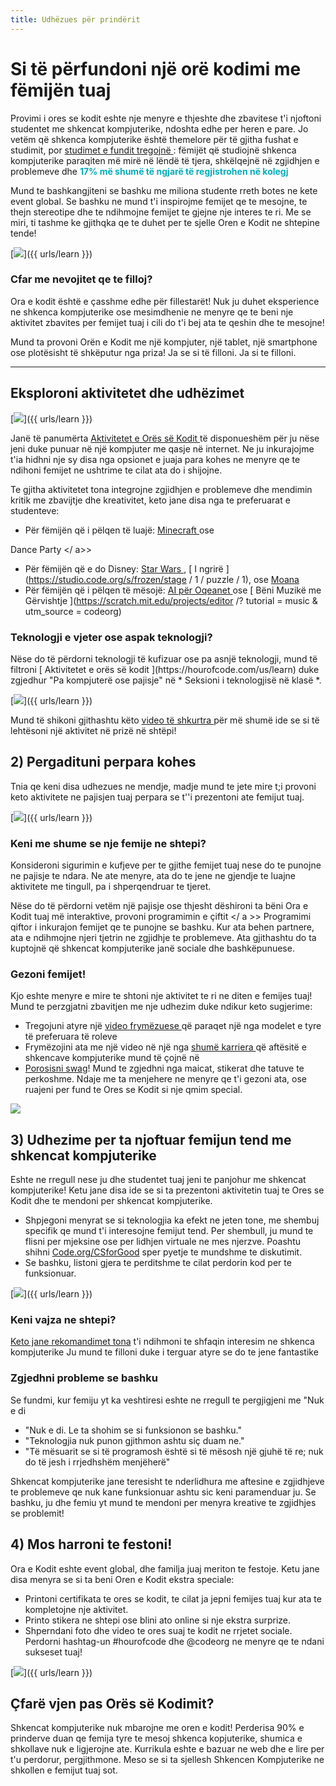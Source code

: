 ```yaml
---
title: Udhëzues për prindërit
---
```


# Si të përfundoni një orë kodimi me fëmijën tuaj
Provimi i ores se kodit eshte nje menyre e thjeshte dhe zbavitese t'i njoftoni studentet me shkencat kompjuterike, ndoshta edhe per heren e pare.  Jo vetëm që shkenca kompjuterike është themelore për të gjitha fushat e studimit, por [ studimet e fundit tregojnë ](https://medium.com/@codeorg/cs-helps-students-outperform-in-school-college-and-workplace-66dd64a69536): fëmijët që studiojnë shkenca kompjuterike paraqiten më mirë në lëndë të tjera, shkëlqejnë në zgjidhjen e problemeve dhe <font color = "00adbc"> <b> 17% më shumë të ngjarë të regjistrohen në kolegj </b> </font>

Mund te bashkangjiteni se bashku me miliona studente rreth botes ne kete event global. Se bashku ne mund t'i inspirojme femijet qe te mesojne, te thejn stereotipe dhe te ndihmojne femijet te gjejne nje interes te ri. Me se miri, ti tashme ke gjithqka qe te duhet per te sjelle Oren e Kodit ne shtepine tende!

[<img src="/images/fit-600/Marketing/mother-helping-her-daughter-use-a-laptop-4260325.jpg" />]({{ urls/learn }})

<h3>Cfar me nevojitet qe te filloj?</h3>
Ora e kodit është e çasshme edhe për fillestarët! Nuk ju duhet eksperience ne shkenca kompjuterike ose mesimdhenie ne menyre qe te beni nje aktivitet zbavites per femijet tuaj i cili do t'i bej ata te qeshin dhe te mesojne!

Mund ta provoni Orën e Kodit me një kompjuter, një tablet, një smartphone ose plotësisht të shkëputur nga priza! Ja se si të filloni. Ja si te filloni.

***

## Eksploroni aktivitetet dhe udhëzimet

[<img src="/images/fit-600/tutorials.png" />]({{ urls/learn }})

Janë të panumërta [ Aktivitetet e Orës së Kodit ](https://hourofcode.com/us/learn) të disponueshëm për ju nëse jeni duke punuar në një kompjuter me qasje në internet. Ne ju inkurajojme t'ia hidhni nje sy disa nga opsionet e juaja para kohes ne menyre qe te ndihoni femijet ne ushtrime te cilat ata do i shijojne.

Te gjitha aktivitetet tona integrojne zgjidhjen e problemeve dhe mendimin kritik me zbavijtje dhe kreativitet, keto jane disa nga te preferuarat e studenteve:

- Për fëmijën që i pëlqen të luajë: [ Minecraft ](https://code.org/minecraft) ose

 Dance Party </ a>></li> 
  
  - Për fëmijën që e do Disney: [ Star Wars ](https://code.org/starwars), [ I ngrirë ](https://studio.code.org/s/frozen/stage / 1 / puzzle / 1), ose [ Moana ](https://partners.disney.com/hour-of-code?cds&cmp=vanity%7Cnatural%7Cus%7Cmoanahoc%7C)
- Për fëmijën që i pëlqen të mësojë: [ AI për Oqeanet ](https://code.org/oceans) ose [ Bëni Muzikë me Gërvishtje ](https://scratch.mit.edu/projects/editor /? tutorial = music & utm_source = codeorg)</ul> 

<h3>Teknologji e vjeter ose aspak teknologji?</h3>
Nëse do të përdorni teknologji të kufizuar ose pa asnjë teknologji, mund të filtroni [ Aktivitetet e orës së kodit ](https://hourofcode.com/us/learn) duke zgjedhur "Pa kompjuterë ose pajisje" në * Seksioni i teknologjisë në klasë *.

[<img src="/images/fit-500/Marketing/filtering-activities-hoc.jpg" />]({{ urls/learn }})

Mund të shikoni gjithashtu këto [ video të shkurtra ](https://www.youtube.com/playlist?list=PLzdnOPI1iJNcpfa4LtbaIl35gqir_5XUu) për më shumë ide se si të lehtësoni një aktivitet në prizë në shtëpi!



## 2) Pergadituni perpara kohes 

Tnia qe keni disa udhezues ne mendje, madje mund te jete mire t;i provoni keto aktivitete ne pajisjen tuaj perpara se t''i prezentoni ate femijut tuaj. 

[<img src="/images/fit-600/Marketing/father-and-children-looking-at-a-laptop-4260749.jpg" />]({{ urls/learn }})

<h3>Keni me shume se nje femije ne shtepi?</h3>
Konsideroni sigurimin e kufjeve per te gjithe femijet tuaj nese do te punojne ne pajisje te ndara. Ne ate menyre, ata do te jene ne gjendje te luajne aktivitete me tingull, pa i shperqendruar te tjeret. 

Nëse do të përdorni vetëm një pajisje ose thjesht dëshironi ta bëni Ora e Kodit tuaj më interaktive, provoni  programimin e çiftit </ a >> Programimi qiftor i inkurajon femijet qe te punojne se bashku. Kur ata behen partnere, ata e ndihmojne njeri tjetrin ne zgjidhje te problemeve. Ata gjithashtu do ta kuptojnë që shkencat kompjuterike janë sociale dhe bashkëpunuese.</p> 

<h3>Gezoni femijet! </h3>
Kjo eshte menyre e mire te shtoni nje aktivitet te ri ne diten e femijes tuaj! Mund te perzgjatni zbavitjen me nje udhezim duke ndikur keto sugjerime: 

- Tregojuni atyre një [ video frymëzuese ](https://www.youtube.com/playlist?list=PLzdnOPI1iJNcadqJAZnbDYShie4gLZQQJ) që paraqet një nga modelet e tyre të preferuara të roleve
- Frymëzojini ata me një video në një nga [ shumë karriera ](https://www.youtube.com/playlist?list=PLzdnOPI1iJNfpD8i4Sx7U0y2MccnrNZuP) që aftësitë e shkencave kompjuterike mund të çojnë në
- <a href="https://store.code.org/">Porosisni swag</a>!   Mund te zgjedhni nga maicat, stikerat dhe tatuve te perkoshme. Ndaje me ta menjehere ne menyre qe t'i gezoni ata, ose ruajeni per fund te Ores se Kodit si nje qmim special. 

<a href="https://store.code.org/" target="_blank"><img src="/images/fit-500/Marketing/hourofcodestore.jpg"></a>

## 3) Udhezime per ta njoftuar femijun tend me shkencat kompjuterike

Eshte ne rregull nese ju dhe studentet tuaj jeni te panjohur me shkencat kompjuterike! Ketu jane disa ide se si ta prezentoni aktivitetin tuaj te Ores se Kodit dhe te mendoni per shkencat kompjuterike.

- Shpjegoni menyrat se si teknologjia ka efekt ne jeten tone, me shembuj specifik qe mund t'i interesojne femijut tend. Per shembull, ju mund te flisni per mjeksine ose per lidhjen virtuale ne mes njerzve.    Poashtu shihni <a href="https://code.org/csforgood">Code.org/CSforGood</a> sper pyetje te mundshme te diskutimit.
- Se bashku, listoni gjera te perditshme te cilat perdorin kod per te funksionuar.

[<img src="/images/fit-600/Marketing/girl-sitting-on-sofa-while-using-tablet-computer-4144035.jpg" />]({{ urls/learn }})

<h3>Keni vajza ne shtepi?</h3>
  <a href="https://code.org/girls">Keto jane rekomandimet tona</a> t'i ndihmoni te shfaqin interesim ne shkenca kompjuterike   Ju mund te filloni duke i terguar atyre se do te jene fantastike 

<h3>Zgjedhni probleme se bashku</h3>
Se fundmi, kur femiju yt ka veshtiresi eshte ne rregull te pergjigjeni me "Nuk e di

- "Nuk e di. Le ta shohim se si funksionon se bashku."
- "Teknologjia nuk punon gjithmon ashtu siç duam ne."
- "Të mësuarit se si të programosh është si të mësosh një gjuhë të re; nuk do të jesh i rrjedhshëm menjëherë"

Shkencat kompjuterike jane teresisht te nderlidhura me aftesine e zgjidhjeve te problemeve qe nuk kane funksionuar ashtu sic keni paramenduar ju. Se bashku, ju dhe femiu yt mund te mendoni per menyra kreative te zgjidhjes se problemit!




## 4) Mos harroni te festoni!

Ora e Kodit eshte event global, dhe familja juaj meriton te festoje. Ketu jane disa menyra se si ta beni Oren e Kodit ekstra speciale: 

- Printoni certifikata te ores se kodit, te cilat ja jepni femijes tuaj kur ata te kompletojne nje aktivitet. 
- Printo stikera ne shtepi ose blini ato online si nje ekstra surprize. 
- Shperndani foto dhe video te ores suaj te kodit ne rrjetet sociale.  Perdorni hashtag-un #hourofcode dhe @codeorg ne menyre qe te ndani sukseset tuaj!

[<img src="/images/fit-600/Marketing/g8TUlHzF.jpeg" />]({{ urls/learn }})

<h2>Çfarë vjen pas Orës së Kodimit?</h2>

Shkencat kompjuterike nuk mbarojne me oren e kodit!  Perderisa 90% e prinderve duan qe femija tyre te mesoj shkenca kopjuterike, shumica e shkollave nuk e ligjerojne ate. Kurrikula eshte e bazuar ne web dhe e lire per t'u perdorur, pergjithmone.  Meso se si ta sjellesh Shkencen Kompjuterike ne shkollen e femijut tuaj sot.